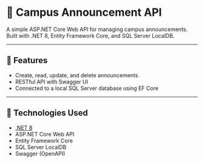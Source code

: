 # 📢 Campus Announcement API

A simple ASP.NET Core Web API for managing campus announcements. Built with .NET 8, Entity Framework Core, and SQL Server LocalDB.

---

## 🔧 Features

- Create, read, update, and delete announcements
- RESTful API with Swagger UI
- Connected to a local SQL Server database using EF Core

---

## 🚀 Technologies Used

- [.NET 8](https://dotnet.microsoft.com/)
- ASP.NET Core Web API
- Entity Framework Core
- SQL Server LocalDB
- Swagger (OpenAPI)


